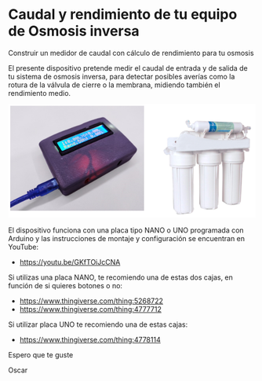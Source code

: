 # Caudal y rendimiento de tu equipo de Osmosis inversa
Construir un medidor de caudal con cálculo de rendimiento para tu osmosis

El presente dispositivo pretende medir el caudal de entrada y de salida de tu sistema de osmosis inversa, para detectar posibles averías como la rotura de la válvula de cierre o la membrana, midiendo también el rendimiento medio.

![imagenDispositivo](https://github.com/OscarCalero/Rendimiento_Osmosis/blob/main/ImagenRendimiento.PNG?raw=true)

El dispositivo funciona con una placa tipo NANO o UNO programada con Arduino y las instrucciones de montaje y configuración se encuentran en YouTube:
- https://youtu.be/GKfTOiJcCNA

Si utilizas una placa NANO, te recomiendo una de estas dos cajas, en función de si quieres botones o no:
- https://www.thingiverse.com/thing:5268722
- https://www.thingiverse.com/thing:4777712

Si utilizar placa UNO te recomiendo una de estas cajas:
- https://www.thingiverse.com/thing:4778114

Espero que te guste

Oscar
